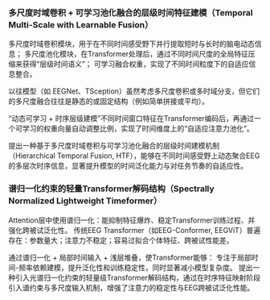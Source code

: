 ### 多尺度时域卷积 + 可学习池化融合的层级时间特征建模（Temporal Multi-Scale with Learnable Fusion）
多尺度时域卷积模块，用于在不同时间感受野下并行提取短时与长时的脑电动态信息；
多尺度池化模块，在Transformer处理后，通过不同时间尺度的全局特征压缩来获得“层级时间语义”；
可学习融合权重，实现了不同时间粒度下的自适应信息整合。

以往模型（如 EEGNet、TSception）虽然考虑多尺度卷积或多时域分支，但它们的多尺度融合往往是静态的或固定结构（例如简单拼接或平均）。


“动态可学习 + 时序层级建模”不同时间窗口特征在Transformer编码后，再通过一个可学习的权重向量自动调整比例，实现了时间维度上的“自适应注意力池化”。

提出一种基于多尺度时域卷积与可学习池化融合的层级时间建模机制（Hierarchical Temporal Fusion, HTF），能够在不同时间感受野上动态聚合EEG的多层次时序信息，显著提升模型的时间泛化能力与对任务节奏的自适应性。

### 谱归一化约束的轻量Transformer解码结构（Spectrally Normalized Lightweight Timeformer）


Attention层中使用谱归一化：能抑制特征爆炸、稳定Transformer训练过程、并强化跨被试泛化性。
传统EEG Transformer（如EEG-Conformer, EEGViT）普遍存在：参数量大；注意力不稳定；容易过拟合个体特征、跨被试性能差。

通过谱归一化 + 局部时间输入 + 浅层堆叠，使Transformer能够：
专注于局部时间-频率依赖建模，提升泛化性和训练稳定性，同时显著减小模型复杂度。
提出一种引入光谱归一化约束的轻量级Transformer解码结构，通过在时序特征映射阶段引入谱约束与多尺度输入机制，增强了注意力的稳定性与EEG跨被试泛化性能。


